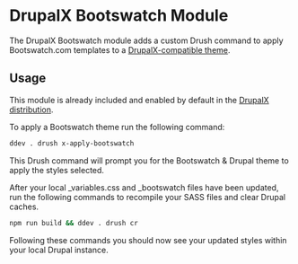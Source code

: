 # DrupalX Bootswatch Module

The DrupalX Bootswatch module adds a custom Drush command to apply Bootswatch.com templates to a [DrupalX-compatible theme](https://github.com/drupalninja/drupalx_theme).

## Usage

This module is already included and enabled by default in the [DrupalX distribution](https://github.com/drupalninja/drupalx-project).

To apply a Bootswatch theme run the following command:
```bash
ddev . drush x-apply-bootswatch
```

This Drush command will prompt you for the Bootswatch & Drupal theme to apply the styles selected.

After your local _variables.css and _bootswatch files have been updated, run the following commands to recompile your SASS files and clear Drupal caches.

```bash
npm run build && ddev . drush cr
```

Following these commands you should now see your updated styles within your local Drupal instance.
